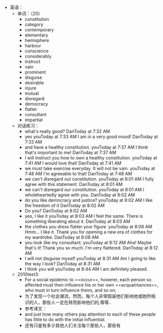 - 英语：
	- 单词：（20）
		- constitution
		- category
		- contemporary
		- elementary
		- hemisphere
		- harbour
		- conscience
		- considerably
		- instruct
		- vain
		- prominent
		- disguise
		- desirable
		- injure
		- mutual
		- disregard
		- democracy
		- flatter
		- consultant
		- impartial
	- 对话练习：
		- what's really good?
		  DanToday at 7:32 AM
		- yes
		  youToday at 7:33 AM
		  I am in a very good mood!
		  DanToday at 7:33 AM
		- and have a healthy constitution.
		  youToday at 7:37 AM
		  I think that's important to me!
		  DanToday at 7:37 AM
		- I will instruct you how to own a healthy constitution.
		  youToday at 7:41 AM
		  I would love that!
		  DanToday at 7:41 AM
		- we must take exercise everyday. It will not be vain.
		  youToday at 7:48 AM
		  I'm agreeable to that!
		  DanToday at 7:48 AM
		- we can't disregard out constitution.
		  youToday at 8:01 AM
		  I fully agree with this statement.
		  DanToday at 8:01 AM
		- we can't disregard our constitution.
		  youToday at 8:01 AM
		  I wholeheartedly agree with you.
		  DanToday at 8:02 AM
		- do you like democracy and justice?
		  youToday at 8:02 AM
		  I like the freedom of it
		  DanToday at 8:02 AM
		- Do you?
		  DanToday at 8:02 AM
		- yes, I like it
		  youToday at 8:03 AM
		  I feel the same. There is something liberating about it.
		  DanToday at 8:03 AM
		- the clothes you dress flatter your figure.
		  youToday at 8:08 AM
		  Hmm... I like it. Thank you for opening a new era of clothes for my wardrobe.
		  DanToday at 8:08 AM
		- you look like my consultant.
		  youToday at 8:12 AM
		  Aha! Maybe that's it! Thank you so much. I'm very flattered.
		  DanToday at 8:12 AM
		- I will not disguise myself
		  youToday at 8:31 AM
		  Am I going to like the way I look?
		  DanToday at 8:31 AM
		- I think you will
		  youToday at 8:44 AM
		  I am definitely pleased.
	- 2010text3:
		- For a social epidemic to ==occur==, howerer, each person so affected must then influence his or her own ==acquaintances==, who must in turn influence theirs, and so on;
		- 为了发现一个社会潮流，然而，每个人非常假装他们影响他或她所相识的人，那些人一定在转而影响他们的,等等..
		- 参考译文：
		- and just how many others pay attention to each of these people has little to do with the initial influential.
		- 还有只是有多少其他人们关注每个那些人，那些有
